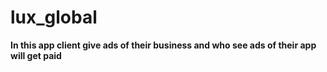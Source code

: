 # lux_global

**In this app client give ads of their business and who see ads of their app will get paid**
